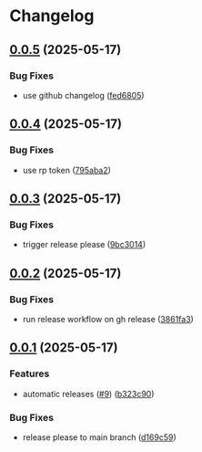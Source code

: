 # Changelog

## [0.0.5](https://github.com/cameroncuttingedge/terminal-timer/compare/v0.0.4...v0.0.5) (2025-05-17)


### Bug Fixes

* use github changelog ([fed6805](https://github.com/cameroncuttingedge/terminal-timer/commit/fed6805c2ddde5f02f13b79a760b017d8e548986))

## [0.0.4](https://github.com/cameroncuttingedge/terminal-timer/compare/v0.0.3...v0.0.4) (2025-05-17)


### Bug Fixes

* use rp token ([795aba2](https://github.com/cameroncuttingedge/terminal-timer/commit/795aba204caa0a03a5192d53e2e00059dcd26e2d))

## [0.0.3](https://github.com/cameroncuttingedge/terminal-timer/compare/v0.0.2...v0.0.3) (2025-05-17)


### Bug Fixes

* trigger release please ([9bc3014](https://github.com/cameroncuttingedge/terminal-timer/commit/9bc30144b93216d34269105ae8194059b372a3d6))

## [0.0.2](https://github.com/cameroncuttingedge/terminal-timer/compare/v0.0.1...v0.0.2) (2025-05-17)


### Bug Fixes

* run release workflow on gh release ([3861fa3](https://github.com/cameroncuttingedge/terminal-timer/commit/3861fa3a0f962ba8e86cd9db37359ddf1cdd3562))

## [0.0.1](https://github.com/cameroncuttingedge/terminal-timer/compare/v1.0.0...v0.0.1) (2025-05-17)


### Features

* automatic  releases ([#9](https://github.com/cameroncuttingedge/terminal-timer/issues/9)) ([b323c90](https://github.com/cameroncuttingedge/terminal-timer/commit/b323c906cd2d65e906b60dff887cc22a7c7f2d4a))


### Bug Fixes

* release please to main branch ([d169c59](https://github.com/cameroncuttingedge/terminal-timer/commit/d169c59ad93528ddf9b21e3cce0bf6f54faed91f))
